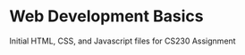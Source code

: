 Web Development Basics
======================

Initial HTML, CSS, and Javascript files for CS230 Assignment